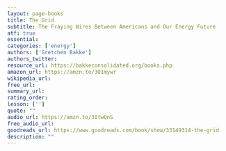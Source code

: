 ```yaml
---
layout: page-books
title: The Grid
subtitle: The Fraying Wires Between Americans and Our Energy Future
atf: true
essential: 
categories: ['energy']
authors: ['Gretchen Bakke']
authors_twitter: 
resource_url: https://bakkeconsolidated.org/books.php
amazon_url: https://amzn.to/3O1mywr
wikipedia_url: 
free_url: 
summary_url: 
rating_order: 
lesson: ['']
quote: ""
audio_url: https://amzn.to/3ItwQnS
free_audio_url: 
goodreads_url: https://www.goodreads.com/book/show/33149314-the-grid
description: ""
---
```

